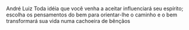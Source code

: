 André Luiz
Toda idéia que você venha a aceitar influenciará seu espírito;
escolha os pensamentos do bem para orientar-lhe o caminho e o bem transformará sua vida numa cachoeira de bênçãos
